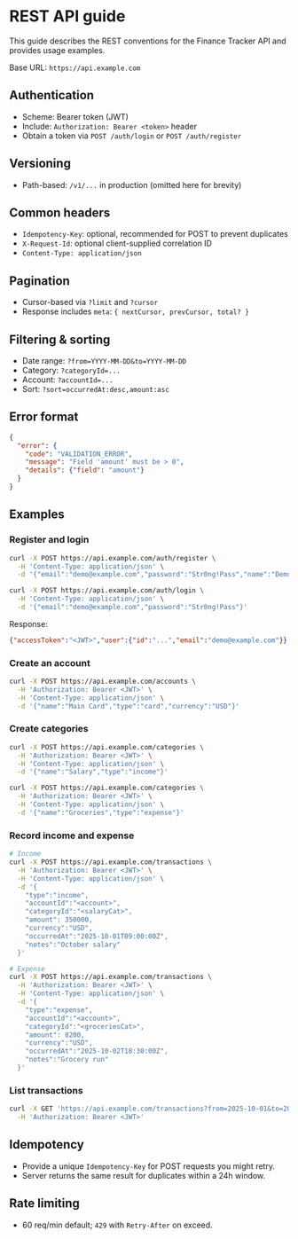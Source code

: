 # REST API guide

This guide describes the REST conventions for the Finance Tracker API and provides usage examples.

Base URL: `https://api.example.com`

## Authentication
- Scheme: Bearer token (JWT)
- Include: `Authorization: Bearer <token>` header
- Obtain a token via `POST /auth/login` or `POST /auth/register`

## Versioning
- Path-based: `/v1/...` in production (omitted here for brevity)

## Common headers
- `Idempotency-Key`: optional, recommended for POST to prevent duplicates
- `X-Request-Id`: optional client-supplied correlation ID
- `Content-Type: application/json`

## Pagination
- Cursor-based via `?limit` and `?cursor`
- Response includes `meta`: `{ nextCursor, prevCursor, total? }`

## Filtering & sorting
- Date range: `?from=YYYY-MM-DD&to=YYYY-MM-DD`
- Category: `?categoryId=...`
- Account: `?accountId=...`
- Sort: `?sort=occurredAt:desc,amount:asc`

## Error format
```json
{
  "error": {
    "code": "VALIDATION_ERROR",
    "message": "Field 'amount' must be > 0",
    "details": {"field": "amount"}
  }
}
```

## Examples

### Register and login
```bash
curl -X POST https://api.example.com/auth/register \
  -H 'Content-Type: application/json' \
  -d '{"email":"demo@example.com","password":"Str0ng!Pass","name":"Demo"}'

curl -X POST https://api.example.com/auth/login \
  -H 'Content-Type: application/json' \
  -d '{"email":"demo@example.com","password":"Str0ng!Pass"}'
```
Response:
```json
{"accessToken":"<JWT>","user":{"id":"...","email":"demo@example.com"}}
```

### Create an account
```bash
curl -X POST https://api.example.com/accounts \
  -H 'Authorization: Bearer <JWT>' \
  -H 'Content-Type: application/json' \
  -d '{"name":"Main Card","type":"card","currency":"USD"}'
```

### Create categories
```bash
curl -X POST https://api.example.com/categories \
  -H 'Authorization: Bearer <JWT>' \
  -H 'Content-Type: application/json' \
  -d '{"name":"Salary","type":"income"}'

curl -X POST https://api.example.com/categories \
  -H 'Authorization: Bearer <JWT>' \
  -H 'Content-Type: application/json' \
  -d '{"name":"Groceries","type":"expense"}'
```

### Record income and expense
```bash
# Income
curl -X POST https://api.example.com/transactions \
  -H 'Authorization: Bearer <JWT>' \
  -H 'Content-Type: application/json' \
  -d '{
    "type":"income",
    "accountId":"<account>",
    "categoryId":"<salaryCat>",
    "amount": 350000,
    "currency":"USD",
    "occurredAt":"2025-10-01T09:00:00Z",
    "notes":"October salary"
  }'

# Expense
curl -X POST https://api.example.com/transactions \
  -H 'Authorization: Bearer <JWT>' \
  -H 'Content-Type: application/json' \
  -d '{
    "type":"expense",
    "accountId":"<account>",
    "categoryId":"<groceriesCat>",
    "amount": 8200,
    "currency":"USD",
    "occurredAt":"2025-10-02T18:30:00Z",
    "notes":"Grocery run"
  }'
```

### List transactions
```bash
curl -X GET 'https://api.example.com/transactions?from=2025-10-01&to=2025-10-31&limit=50' \
  -H 'Authorization: Bearer <JWT>'
```

## Idempotency
- Provide a unique `Idempotency-Key` for POST requests you might retry.
- Server returns the same result for duplicates within a 24h window.

## Rate limiting
- 60 req/min default; `429` with `Retry-After` on exceed.
